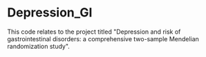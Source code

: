 # Depression_GI
This code relates to the project titled "Depression and risk of gastrointestinal disorders: a comprehensive two-sample Mendelian randomization study".
